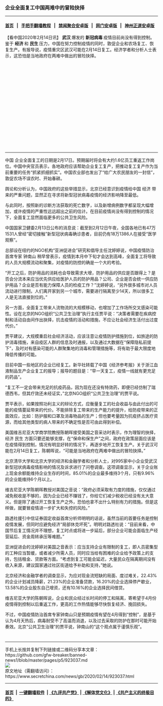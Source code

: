 ### 企业全面复工中国两难中的冒险抉择
------------------------

#### [首页](https://github.com/gfw-breaker/banned-news1/blob/master/README.md) &nbsp;&nbsp;|&nbsp;&nbsp; [手把手翻墙教程](https://github.com/gfw-breaker/guides/wiki) &nbsp;&nbsp;|&nbsp;&nbsp; [禁闻聚合安卓版](https://github.com/gfw-breaker/bn-android) &nbsp;&nbsp;|&nbsp;&nbsp; [网门安卓版](https://github.com/oGate2/oGate) &nbsp;&nbsp;|&nbsp;&nbsp; [神州正道安卓版](https://github.com/SzzdOgate/update) 



<div class="article_right" style="fone-color:#000">
 <p>
  【看中国2020年2月14日讯】
  <strong>
   <span href="https://www.secretchina.com/news/gb/tag/武汉" target="_blank">
    武汉
   </span>
  </strong>
  爆发的
  <strong>
   新冠病毒
  </strong>
  疫情目前尚没有得到控制。鉴于
  <strong>
   经济
  </strong>
  和
  <strong>
   民生
  </strong>
  压力，中国在努力控制疫情的同时，敦促企业和农场复工、恢复生产。有报导说，疫情重灾区武汉可能在2月14日复工。经济学者和分析人士表示，这恐怕是当地政府在两难中做出的冒险抉择。
  <span id="hideid" name="hideid" style="color:red;display:none;">
   <span href="https://www.secretchina.com">
   </span>
  </span>
 </p>
 <div id="txt-mid1-t21-2017">
  <ins class="adsbygoogle" data-ad-client="ca-pub-1276641434651360" data-ad-slot="2451032099" style="display:inline-block;width:336px;height:280px">
  </ins>
  

---


  </div>
 </div>
 <p>
  <span href="https://www.secretchina.com" target="_blank">
   中国
  </span>
  企业全面复工的日期是2月17日。预期届时将会有大约1.6亿员工重返工作岗位。中国中央官员表示，各地政府应该帮助企业复工复产，把推动复工复产作为当前重要的任务“抓紧抓细抓实”。中国农业部也发出了“给广大农民朋友的一封信”，敦促农场不误农时、开始春耕。
  <span id="hideid" name="hideid" style="color:red;display:none;">
   <span href="https://www.secretchina.com">
   </span>
  </span>
 </p>
 <p>
  舆论和分析认为，中国政府的这些举措显示，北京已经意识到疫情给中国
  <span href="https://www.secretchina.com/news/gb/tag/经济" target="_blank">
   经济
  </span>
  带来的严重问题，显然正在寻求将新型冠状病毒疫情的经济影响降至最低。
 </p>
 <p>
  与此同时，按照新的诊断方法获取的死亡数字，以及新增病例数字都呈现大幅增加，或许疫情的严重性远远超出之前的估计。在目前疫情尚没有得到控制的情况下，全面复工显然面临更多的公共卫生风险。
 </p>
 <p>
  中国国家卫健委2月13日公布的消息说：截至到2月12日午夜，全国各地已有47万1531人曾经“密切接触”新型冠状病毒确诊患者，目前仍有18万1386人在接受“医学观察”。
 </p>
 <p>
  总部设在纽约的NGO机构“亚洲促进会”研究和倡导主任沈婷婷说，中国疫情防治首席专家
  <span href="https://www.secretchina.com/news/gb/tag/钟南山" target="_blank">
   钟南山
  </span>
  稍早曾表示，疫情到本月中下旬才会达到高峰，全面复工将导致的人员大规模流动和聚集，对疫情的防控的确是一个大的考验。
 </p>
 <p>
  “开工之后，防护用品的消耗也会导致需求大增，防护用品的供应是否跟得上？是否会分流本来应当优先供应给医护人员的防护用品？公司、企业是否会统一供应防护用品？企业是否有能力保障人员的检疫工作？”沈婷婷说，“另外很多城市对人员流动进行限制，人们离开家到另一个城市，需要进行隔离至少14天，所以很多工人是无法直接到位的。”
 </p>
 <p>
  另一方面，全面复工带来人流物流的大规模移动，也增加了工作场所交叉感染可能性。设在北京的NGO组织“公共卫生治理”执行主任贾平说：“决策者需要在疾病控制和活动自由间作出抉择，抗击疫情的活动和措施，不应让社会经济生活付出过度代价。”
 </p>
 <p>
  贾平建议，大规模重启社会经济活动，应该注意让疫情防护措施到位，如旅途的防护消毒措施，来自疫区人群的信息及时通报，以及通过大数据在“保障隐私前提下”，及时对有感染可能的人群聚集地的消毒和管理措施等，将有助于最大限度地降低传播的可能。
 </p>
 <p>
  目前中国一些地区的企业已经复工。新华社转载了中国《经济参考报》关于浙江血液制品生产企业复工的报导；报导的题目是：“早一天复工，疫情一线就有更充足的药品”。
 </p>
 <p>
  “复工不一定会带来充足的抗疫药品，因为现在还没有特效药，即便已经仿制了瑞德西韦，但其疗效还未经证实，”北京NGO组织“公共卫生治理”的贾平说。
 </p>
 <p>
  贾平表示，如果按照功利主义的辩论方式，应衡量复工的社会收益与由此付出的可能的疫情蔓延带来的代价。不能排除复工带来的生产能力的提升，给防疫带来的正面效应，比如：防护服和口罩及消毒物品的生产；但也要考量因为抗疫挤占医疗资源，而给其他类型的病人带来的不确定性是否可由此得到补偿。
 </p>
 <p>
  美国维吉尼亚大学商学院教授陈朝晖接受美国之音采访时表示，作为理智的抉择，经济
  <span href="https://www.secretchina.com/news/gb/tag/民生" target="_blank">
   民生
  </span>
  方面只要还能够支撑，在“保命和保生产”之间，政府在政策层面应该是在疫情得到控制，情况有明显好转的情况下，再逐步地开工恢复生产。关于武汉可能在2月14日复工，陈朝晖说，“可能是当地政府在两难中做出的冒险抉择。”
 </p>
 <p>
  北京清华大学和北京大学的经济和金融学者和分析人士，对995家中小企业受武汉新型冠状病毒疫情影响的情况及诉求进行了问卷调查。这项调查显示，关于企业账上现金余额能维持企业生存的时间，85.01%的企业最多维持3个月，只有9.96%的企业能维持6个月以上。
 </p>
 <p>
  维吉尼亚大学陈朝晖教授对美国之音说：“政府必须采取有力度的措施，仅仅通过减免税收是不够的，因为企业已经不赚钱了，你给它们减少税收已经没有太大意义。但是除了通过开工恢复生产之外，恐怕也拿不出什么特别有力的措施。但是这样做，就要冒疫情进一步扩大和失控的风险。”
 </p>
 <p>
  路透社援引中信证券固定收益首席分析师明明的话说，虽然当前的首要任务是控制疫情发展，但同时应避免经济“局部休克坏死”。明明对路透社说：“目前来看，中国节后复工情况并不理想，复工时点或将进一步延后，部分企业可能会面临生产经营延后、资金周转承压等难题。”
 </p>
 <p>
  亚洲促进会的沈婷婷对美国之音表示：应当支持企业有限制的复工，即人员密集型的工种应当暂缓，或者减少所需人员，同时应当给有困难的企业给予政策上的支持，包括租金、贷款等方面。“考虑到复工可能会延迟，大量民众在隔离期间没有收入来源，建议国家通过社区街道给予补助和支持，”她说。
 </p>
 <p>
  北京经济和金融学者的调查显示，为应对现金流短缺的局面、度过难关，22.43%的企业计划减员降薪，21.23%的企业准备贷款，16.20%的企业选择停产歇业，13.58%的企业股东自己增资，还有10.16%的企业选择民间借贷。
 </p>
 <p>
  维吉尼亚大学的陈朝晖说，企业和民众经过长时间的停工和隔离，寄希望于4月份疫情得到控制以后重返工作，更高的工作热情能够尽快恢复经济、挽回损失。
 </p>
 <p>
  不过，中国疫情防治首席专家钟南山只是预期疫情有望在4月得到“控制”，是基于认为4月天热后，病毒耐受不了高温而消退，以及过去采取的防护在那时可能开始奏效。北京“公共卫生治理”的贾平说，钟南山的“这个观点属于谨慎乐观”。
  <center>
   <div>
    <div id="txt-mid2-t22-2017" style="display: block;  max-height: 351px;  overflow: hidden;">
     <div id="SC-21xxx">
     </div>
     <ins class="adsbygoogle" data-ad-client="ca-pub-1276641434651360" data-ad-format="auto" data-ad-slot="4301710469" data-full-width-responsive="true" style="display:block">
     </ins>
    </div>
   </div>
  </center>
  <div style="padding-top:12px;">
  </div>
 </p>
</div>

<hr/>
手机上长按并复制下列链接或二维码分享本文章：<br/>
https://github.com/gfw-breaker/banned-news1/blob/master/pages/p5/923037.md <br/>
<a href='https://github.com/gfw-breaker/banned-news1/blob/master/pages/p5/923037.md'><img src='https://github.com/gfw-breaker/banned-news1/blob/master/pages/p5/923037.md.png'/></a> <br/>
原文地址（需翻墙访问）：https://www.secretchina.com/news/gb/2020/02/14/923037.html


------------------------
#### [首页](https://github.com/gfw-breaker/banned-news1/blob/master/README.md) &nbsp;|&nbsp; [一键翻墙软件](https://github.com/gfw-breaker/nogfw/blob/master/README.md) &nbsp;| [《九评共产党》](https://github.com/gfw-breaker/9ping.md/blob/master/README.md#九评之一评共产党是什么) | [《解体党文化》](https://github.com/gfw-breaker/jtdwh.md/blob/master/README.md) | [《共产主义的终极目的》](https://github.com/gfw-breaker/gczydzjmd.md/blob/master/README.md)


<img src='http://gfw-breaker.win/banned-news/pages/p5/923037.md' width='0px' height='0px'/>